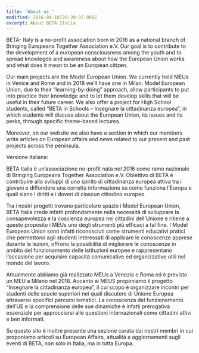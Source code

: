 ```yaml
---
title: 'About us '
modified: 2016-04-18T20:39:37.000Z
excerpt: About BETA Italia
---
```

BETA- Italy is a no-profit association born in 2016 as a national branch of Bringing Europeans Together Association e.V. Our goal is to contribute to the development of a european consciousness among the youth and to spread knowlegde and awareness about how the European Union works and what does it mean to be an European citizen.

Our main projects are the Model European Union. We currently held MEUs in Venice and Rome and in 2018 we’ll have one in Milan. Model European Union, due to their “learning-by-doing” approach, allow participants to put into practice their knowledge and to let them develop skills that will be useful in their future career. We also offer a project for High School students, called “BETA in Schools – Insegnare la cittadinanza europea”, in which students will discuss about the European Union, its issues and its perks, through specific theme-based lectures. 

Moreover, on our website we also have a section in which our members write articles on European affairs and news related to our present and past projects across the peninsula.

Versione italiana:

BETA Italia è un’associazione no-profit nata nel 2016 come ramo nazionale di Bringing Europeans Together Association e.V. Obiettivo di BETA è contribuire allo sviluppi di uno spirito di cittadinanza europea attiva tra i giovani e diffondere una corretta informazione su come funziona l’Europa e quali siano i diritti e i doveri di ciascun cittadino europeo. 

Tra i nostri progetti trovano particolare spazio i Model European Union, BETA Italia crede infatti profondamente nella necessità di sviluppare la consapevolezza e la coscienza europea nei cittadini dell’Unione e ritiene a questo proposito i MEUs uno degli strumenti più efficaci a tal fine. I Model European Union sono infatti riconosciuti come strumenti educativi pratici che permettono agli studenti interessati di applicare le conoscenze apprese durante le lezioni, offrono la possibilità di migliorare le conoscenze in ambito del funzionamento delle istituzioni europee e rappresentano l’occasione per acquisire capacità comunicative ed organizzative utili nel mondo del lavoro.  

Attualmente abbiamo già realizzato MEUs a Venezia e Roma ed è previsto un MEU a Milano nel 2018. Accanto ai MEUS proponiamo il progetto “Insegnare la cittadinanza europea”, il cui scopo è organizzare incontri per studenti delle scuole superiori nei quali discutere di Unione Europea attraverso specifici percorsi tematici. La conoscenza del funzionamento dell’UE e la comprensione delle sue dinamiche è infatti prerogativa essenziale per approcciarsi alle questioni internazionali come cittadini attivi e ben informati. 

Su questo sito è inoltre presente una sezione curata dai nostri membri in cui proponiamo articoli su European Affairs, attualità e aggiornamenti sugli eventi di BETA, non solo in Italia, ma in tutta Europa.
